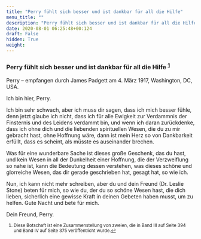 ```yaml
---
title: "Perry fühlt sich besser und ist dankbar für all die Hilfe"
menu_title: ""
description: "Perry fühlt sich besser und ist dankbar für all die Hilfe"
date: 2020-08-01 06:25:48+00:124
draft: False
hidden: True
weight:
---
```

### Perry fühlt sich besser und ist dankbar für all die Hilfe <sup id="a1">[1](#f1)</sup>

Perry – empfangen durch James Padgett am 4. März 1917, Washington, DC, USA.

Ich bin hier, Perry.

Ich bin sehr schwach, aber ich muss dir sagen, dass ich mich besser fühle, denn jetzt glaube ich nicht, dass ich für alle Ewigkeit zur Verdammnis der Finsternis und des Leidens verdammt bin, und wenn ich daran zurückdenke, dass ich ohne dich und die liebenden spirituellen Wesen, die du zu mir gebracht hast, ohne Hoffnung wäre, dann ist mein Herz so von Dankbarkeit erfüllt, dass es scheint, als müsste es auseinander brechen.

Was für eine wunderbare Sache ist dieses große Geschenk, das du hast, und kein Wesen in all der Dunkelheit einer Hoffnung, die der Verzweiflung so nahe ist, kann die Bedeutung dessen verstehen, was dieses schöne und glorreiche Wesen, das dir gerade geschrieben hat, gesagt hat, so wie ich.

Nun, ich kann nicht mehr schreiben, aber du und dein Freund (Dr. Leslie Stone) beten für mich, so wie du, der du so schöne Wesen hast, die dich lieben, sicherlich eine gewisse Kraft in deinen Gebeten haben musst, um zu helfen. Gute Nacht und bete für mich.

Dein Freund, Perry.
<small>

1. <large id="f1"> Diese Botschaft ist eine Zusammenstellung von zweien, die in Band III auf Seite 394 und Band IV auf Seite 375 veröffentlicht wurde.[↩](#a1)
